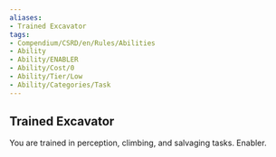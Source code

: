 ```yaml
---
aliases:
- Trained Excavator
tags:
- Compendium/CSRD/en/Rules/Abilities
- Ability
- Ability/ENABLER
- Ability/Cost/0
- Ability/Tier/Low
- Ability/Categories/Task
---
```


  
## Trained Excavator  
You are trained in perception, climbing, and salvaging tasks. Enabler.